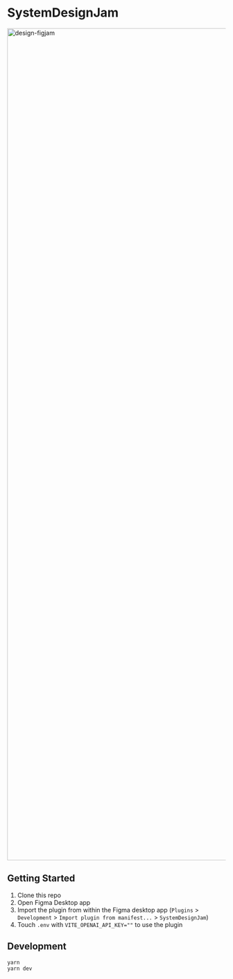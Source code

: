# SystemDesignJam

<img width="1920" alt="design-figjam" src="https://github.com/lovincyrus/system-design-jam/assets/1021101/121841ce-b2ca-42a1-88cf-1371787db73b">

## Getting Started

1. Clone this repo
2. Open Figma Desktop app
3. Import the plugin from within the Figma desktop app (`Plugins` > `Development` > `Import plugin from manifest...` > `SystemDesignJam`)
4. Touch `.env` with `VITE_OPENAI_API_KEY=""` to use the plugin

## Development

```bash
yarn
yarn dev
```
